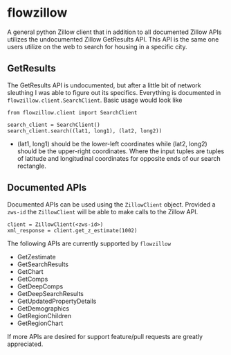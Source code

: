 # flowzillow
A general python Zillow client that in addition to all documented Zillow APIs utilizes 
the undocumented Zillow GetResults API. This API is the same one users utilize on the
web to search for housing in a specific city.

## GetResults
The GetResults API is undocumented, but after a little bit of network sleuthing I was able
to figure out its specifics. Everything is documented in `flowzillow.client.SearchClient`.
Basic usage would look like
    
    from flowzillow.client import SearchClient

    search_client = SearchClient()
    search_client.search((lat1, long1), (lat2, long2))

* (lat1, long1) should be the lower-left coordinates while (lat2, long2) should be the upper-right coordinates.
Where the input tuples are tuples of latitude and longitudinal coordinates for opposite
ends of our search rectangle.

## Documented APIs
Documented APIs can be used using the `ZillowClient` object. Provided a `zws-id` the 
`ZillowClient` will be able to make calls to the Zillow API.

    client = ZillowClient(<zws-id>)
    xml_response = client.get_z_estimate(1002)

The following APIs are currently supported by `flowzillow`

 * GetZestimate
 * GetSearchResults
 * GetChart
 * GetComps
 * GetDeepComps
 * GetDeepSearchResults
 * GetUpdatedPropertyDetails
 * GetDemographics
 * GetRegionChildren
 * GetRegionChart

If more APIs are desired for support feature/pull requests are greatly appreciated.
